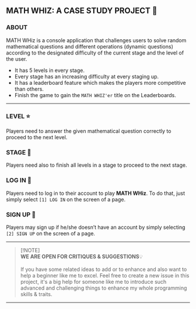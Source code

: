 ## MATH WHIZ: A CASE STUDY PROJECT 🔢

### ABOUT
MATH WHiz is a console application that challenges users to solve random mathematical questions and different operations (dynamic questions) according to the designated difficulty of the current stage and the level of the user.

- It has 5 levels in every stage.
- Every stage has an increasing difficulty at every staging up.
- It has a leaderboard feature which makes the players more competitive than others. 
- Finish the game to gain the `MATH WHIZ'er` title on the Leaderboards.

---    
### LEVEL ⭐
Players need to answer the given mathematical question correctly to proceed to the next level.

### STAGE 🌟
Players need also to finish all levels in a stage to proceed to the next stage.

### LOG IN 👤
Players need to log in to their account to play **MATH WHiz**. 
To do that, just simply select `[1] LOG IN` on the screen of a page.

### SIGN UP 👤
Players may sign up if he/she doesn’t have an account by simply selecting `[2] SIGN UP` on the screen of a page. 

---
>[!NOTE]\
>**WE ARE OPEN FOR CRITIQUES & SUGGESTIONS**💡<br><br>If you have some related ideas to add or to enhance and also want to help a beginner like me to excel. Feel free to create a new issue in this project, it's a big help for someone like me to introduce such advanced and challenging things to enhance my whole programming skills & traits.
<!---<h4 align="center">OPEN FOR CRITIQUEs & SUGGESTIONs</h4>
<p>If you have some interesting ideas to add or to improve and also want to help a beginner like me. Feel free to create a new issue, it's a big help for someone like me to introduce such advanced and challenging things to enhance my whole skills as a programmer.</p>
--->
---
